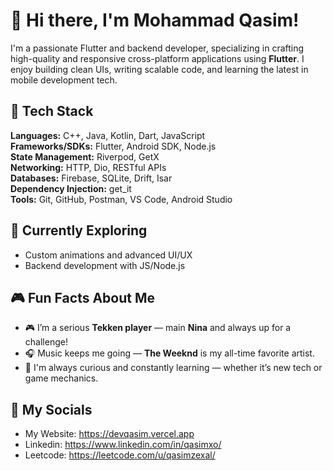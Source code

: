 # 👋 Hi there, I'm Mohammad Qasim!

I'm a passionate Flutter and backend developer, specializing in crafting high-quality and responsive cross-platform applications using **Flutter**. I enjoy building clean UIs, writing scalable code, and learning the latest in mobile development tech.

## 🚀 Tech Stack

**Languages:** C++, Java, Kotlin, Dart, JavaScript  
**Frameworks/SDKs:** Flutter, Android SDK, Node.js  
**State Management:** Riverpod, GetX  
**Networking:** HTTP, Dio, RESTful APIs  
**Databases:** Firebase, SQLite, Drift, Isar  
**Dependency Injection:** get_it  
**Tools:** Git, GitHub, Postman, VS Code, Android Studio

## 🌱 Currently Exploring
- Custom animations and advanced UI/UX
- Backend development with JS/Node.js


## 🎮 Fun Facts About Me

- 🎮 I’m a serious **Tekken player** — main **Nina** and always up for a challenge!
- 🎧 Music keeps me going — **The Weeknd** is my all-time favorite artist.
- 🧠 I'm always curious and constantly learning — whether it’s new tech or game mechanics.


## 🧑 My Socials
- My Website: https://devqasim.vercel.app
- Linkedin: https://www.linkedin.com/in/qasimxo/
- Leetcode: https://leetcode.com/u/qasimzexal/
